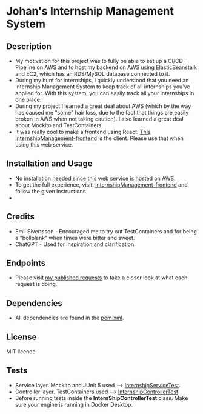 # Johan's Internship Management System

## Description
+ My motivation for this project was to fully be able to set up a CI/CD-Pipeline on AWS and to host my backend on AWS using ElasticBeanstalk and EC2, which has an RDS/MySQL database connected to it.
+ During my hunt for internships, I quickly understood that you need an Internship Management System to keep track of all internships you've applied for. With this system, you can easily track all your internships in one place.
+ During my project I learned a great deal about AWS (which by the way has caused me "some" hair loss, due to the fact that things are easily broken in AWS when not taking caution). I also learned a great deal about Mockito and TestContainers.
+ It was really cool to make a frontend using React. [This InternshipManagement-frontend](https://github.com/JohRome/InternshipManagement-Frontend) is the client. Please use that when using this web service.

## Installation and Usage
+ No installation needed since this web service is hosted on AWS.
+ To get the full experience, visit: [InternshipManagement-frontend](https://github.com/JohRome/InternshipManagement-Frontend) and follow the given instructions.
+ 
## Credits
* Emil Sivertsson - Encouraged me to try out TestContainers and for being a "bollplank" when times were bitter and sweet.
* ChatGPT - Used for inspiration and clarification.

## Endpoints
+ Please visit [my published requests](https://documenter.getpostman.com/view/29777299/2sA2rCSLRc#85672b5f-1115-4b5d-b53a-bfa7315b3edc) to take a closer look at what each request is doing.

## Dependencies
+ All dependencies are found in the [pom.xml](pom.xml).

## License
MIT licence

## Tests
+ Service layer. Mockito and JUnit 5 used --> [InternshipServiceTest](src/test/java/com/jromeo/internshipbackend/service/InternshipServiceTest.java).
+ Controller layer. TestContainers used --> [InternshipControllerTest](src/test/java/com/jromeo/internshipbackend/controller/InternshipControllerTest.java).
 + Before running tests inside the **InternShipControllerTest** class. Make sure your engine is running in Docker Desktop.